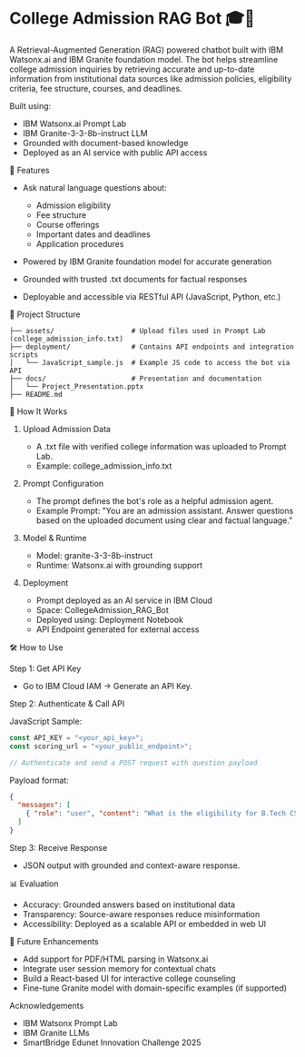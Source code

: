 # College Admission RAG Bot 🎓🤖

A Retrieval-Augmented Generation (RAG) powered chatbot built with IBM Watsonx.ai and IBM Granite foundation model. The bot helps streamline college admission inquiries by retrieving accurate and up-to-date information from institutional data sources like admission policies, eligibility criteria, fee structure, courses, and deadlines.

Built using:

* IBM Watsonx.ai Prompt Lab
* IBM Granite-3-3-8b-instruct LLM
* Grounded with document-based knowledge
* Deployed as an AI service with public API access

📌 Features

* Ask natural language questions about:

  * Admission eligibility
  * Fee structure
  * Course offerings
  * Important dates and deadlines
  * Application procedures

* Powered by IBM Granite foundation model for accurate generation

* Grounded with trusted .txt documents for factual responses

* Deployable and accessible via RESTful API (JavaScript, Python, etc.)

📂 Project Structure

```
├── assets/                   # Upload files used in Prompt Lab (college_admission_info.txt)
├── deployment/               # Contains API endpoints and integration scripts
│   └── JavaScript_sample.js  # Example JS code to access the bot via API
├── docs/                     # Presentation and documentation
│   └── Project_Presentation.pptx
├── README.md
```

🚀 How It Works

1. Upload Admission Data

   * A .txt file with verified college information was uploaded to Prompt Lab.
   * Example: college\_admission\_info.txt

2. Prompt Configuration

   * The prompt defines the bot's role as a helpful admission agent.
   * Example Prompt:
     "You are an admission assistant. Answer questions based on the uploaded document using clear and factual language."

3. Model & Runtime

   * Model: granite-3-3-8b-instruct
   * Runtime: Watsonx.ai with grounding support

4. Deployment

   * Prompt deployed as an AI service in IBM Cloud
   * Space: CollegeAdmission\_RAG\_Bot
   * Deployed using: Deployment Notebook
   * API Endpoint generated for external access

🛠️ How to Use

Step 1: Get API Key

* Go to IBM Cloud IAM → Generate an API Key.

Step 2: Authenticate & Call API

JavaScript Sample:

```js
const API_KEY = "<your_api_key>";
const scoring_url = "<your_public_endpoint>";

// Authenticate and send a POST request with question payload
```

Payload format:

```json
{
  "messages": [
    { "role": "user", "content": "What is the eligibility for B.Tech CS?" }
  ]
}
```

Step 3: Receive Response

* JSON output with grounded and context-aware response.

📊 Evaluation

* Accuracy: Grounded answers based on institutional data
* Transparency: Source-aware responses reduce misinformation
* Accessibility: Deployed as a scalable API or embedded in web UI

🧠 Future Enhancements

* Add support for PDF/HTML parsing in Watsonx.ai
* Integrate user session memory for contextual chats
* Build a React-based UI for interactive college counseling
* Fine-tune Granite model with domain-specific examples (if supported)

Acknowledgements

* IBM Watsonx Prompt Lab
* IBM Granite LLMs
* SmartBridge Edunet Innovation Challenge 2025
